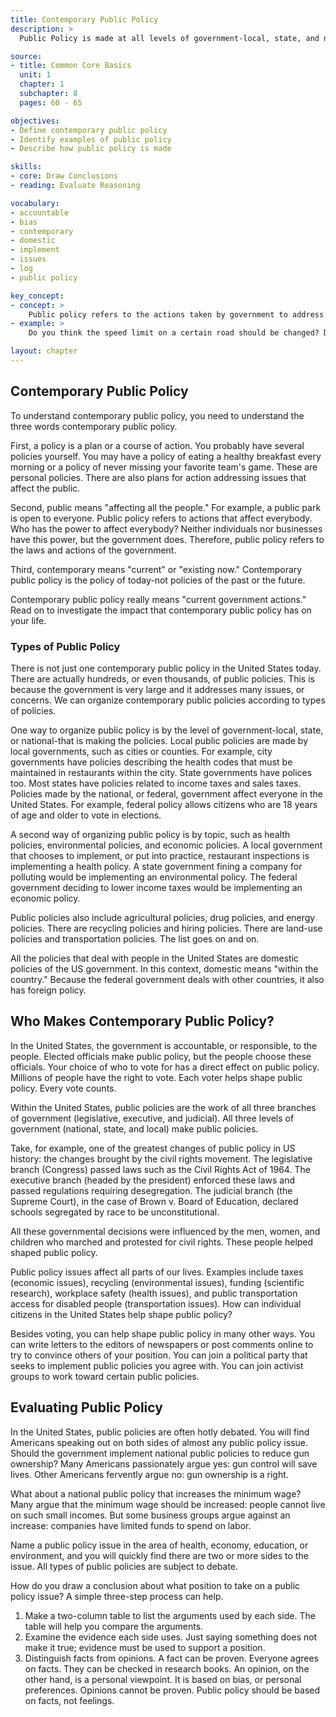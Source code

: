 ```yaml
---
title: Contemporary Public Policy
description: >
  Public Policy is made at all levels of government-local, state, and national. Publlic policies address concerns such as health, the environment, and the economy. voting is one way citizens can participate i making public policy.

source:
- title: Common Core Basics
  unit: 1
  chapter: 1
  subchapter: 8
  pages: 60 - 65

objectives:
- Define contemporary public policy
- Identify examples of public policy
- Describe how public policy is made

skills:
- core: Draw Conclusions
- reading: Evaluate Reasoning

vocabulary:
- accountable
- bias
- contemporary
- domestic
- implement
- issues
- log
- public policy

key_concept:
- concept: >
    Public policy refers to the actions taken by government to address public issues.
- example: >
    Do you think the speed limit on a certain road should be changed? Do you wish that you paid less taxes? Do you think the government should do more to help people? Most people have opinions on these issues. If you do, then you have opinions about contemporary public policy.

layout: chapter
---
```

## Contemporary Public Policy
To understand contemporary public policy, you need to understand the three words contemporary public policy.

First, a policy is a plan or a course of action. You probably have several policies yourself. You may have a policy of eating a healthy breakfast every morning or a policy of never missing your favorite team's game. These are personal policies. There are also plans for action addressing issues that affect the public.

Second, public means "affecting all the people." For example, a public park is open to everyone. Public policy refers to actions that affect everybody. Who has the power to affect everybody? Neither individuals nor businesses have this power, but the government does. Therefore, public policy refers to the laws and actions of the government.

Third, contemporary means "current" or "existing now." Contemporary public policy is the policy of today-not policies of the past or the future.

Contemporary public policy really means "current government actions." Read on to investigate the impact that contemporary public policy has on your life.

### Types of Public Policy

There is not just one contemporary public policy in the United States today. There are actually hundreds, or even thousands, of public policies. This is because the government is very large and it addresses many issues, or concerns. We can organize contemporary public policies according to types of policies.

One way to organize public policy is by the level of government-local, state, or national-that is making the policies. Local public policies are made by local governments, such as cities or counties. For example, city governments have policies describing the health codes that must be maintained in restaurants within the city. State governments have polices too. Most states have policies related to income taxes and sales taxes. Policies made by the national, or federal, government affect everyone in the United States. For example, federal policy allows citizens who are 18 years of age and older to vote in elections.

A second way of organizing public policy is by topic, such as health policies, environmental policies, and economic policies. A local government that chooses to implement, or put into practice, restaurant inspections is implementing a health policy. A state government fining a company for polluting would be implementing an environmental policy. The federal government deciding to lower income taxes would be implementing an economic policy.

Public policies also include agricultural policies, drug policies, and energy policies. There are recycling policies and hiring policies. There are land-use policies and transportation policies. The list goes on and on.

All the policies that deal with people in the United States are domestic policies of the US government. In this context, domestic means "within the country." Because the federal government deals with other countries, it also has foreign policy.

## Who Makes Contemporary Public Policy?

In the United States, the government is accountable, or responsible, to the people. Elected officials make public policy, but the people choose these officials. Your choice of who to vote for has a direct effect on public policy. Millions of people have the right to vote. Each voter helps shape public policy. Every vote counts.

Within the United States, public policies are the work of all three branches of government (legislative, executive, and judicial). All three levels of government (national, state, and local) make public policies.

Take, for example, one of the greatest changes of public policy in US history: the changes brought by the civil rights movement. The legislative branch (Congress) passed laws such as the Civil Rights Act of 1964. The executive branch (headed by the president) enforced these laws and passed regulations requiring desegregation. The judicial branch (the Supreme Court), in the case of Brown v. Board of Education, declared schools segregated by race to be unconstitutional.

All these governmental decisions were influenced by the men, women, and children who marched and protested for civil rights. These people helped shaped public policy.

Public policy issues affect all parts of our lives. Examples include taxes (economic issues), recycling (environmental issues), funding (scientific research), workplace safety (health issues), and public transportation access for disabled people (transportation issues). How can individual citizens in the United States help shape public policy?

Besides voting, you can help shape public policy in many other ways. You can write letters to the editors of newspapers or post comments online to try to convince others of your position. You can join a political party that seeks to implement public policies you agree with. You can join activist groups to work toward certain public policies.

## Evaluating Public Policy

In the United States, public policies are often hotly debated. You will find Americans speaking out on both sides of almost any public policy issue. Should the government implement national public policies to reduce gun ownership? Many Americans passionately argue yes: gun control will save lives. Other Americans fervently argue no: gun ownership is a right.

What about a national public policy that increases the minimum wage? Many argue that the minimum wage should be increased: people cannot live on such small incomes. But some business groups argue against an increase: companies have limited funds to spend on labor.

Name a public policy issue in the area of health, economy, education, or environment, and you will quickly find there are two or more sides to the issue. All types of public policies are subject to debate.

How do you draw a conclusion about what position to take on a public policy issue? A simple three-step process can help.

  1. Make a two-column table to list the arguments used by each side. The table will help you compare the arguments.
  2. Examine the evidence each side uses. Just saying something does not make it true; evidence must be used to support a position.
  3. Distinguish facts from opinions. A fact can be proven. Everyone agrees on facts. They can be checked in research books. An opinion, on the other hand, is a personal viewpoint. It is based on bias, or personal preferences. Opinions cannot be proven. Public policy should be based on facts, not feelings.